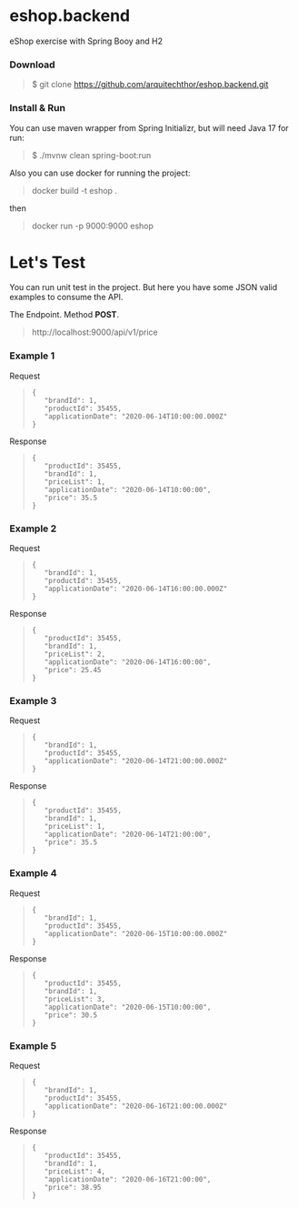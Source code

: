 # eshop.backend
eShop exercise with Spring Booy and H2

### Download
> $ git clone https://github.com/arquitechthor/eshop.backend.git

### Install & Run
You can use maven wrapper from Spring Initializr, but will need Java 17 for run:
> $ ./mvnw clean spring-boot:run

Also you can use docker for running the project:
> docker build -t eshop .

then
> docker run -p 9000:9000 eshop

# Let's Test
You can run unit test in the project. But here you
have some JSON valid examples to consume the API.

The Endpoint. Method **POST**.
> http://localhost:9000/api/v1/price

### Example 1 
Request
>``` 
>{
>    "brandId": 1,
>    "productId": 35455,
>    "applicationDate": "2020-06-14T10:00:00.000Z"
>}
> ```
Response
>``` 
>{
>    "productId": 35455,
>    "brandId": 1,
>    "priceList": 1,
>    "applicationDate": "2020-06-14T10:00:00",
>    "price": 35.5
>}
> ```

### Example 2

Request
>``` 
>{
>    "brandId": 1,
>    "productId": 35455,
>    "applicationDate": "2020-06-14T16:00:00.000Z"
>}
> ```
Response
>``` 
>{
>    "productId": 35455,
>    "brandId": 1,
>    "priceList": 2,
>    "applicationDate": "2020-06-14T16:00:00",
>    "price": 25.45
>}
> ```

### Example 3

Request
>``` 
>{
>    "brandId": 1,
>    "productId": 35455,
>    "applicationDate": "2020-06-14T21:00:00.000Z"
>}
> ```
Response
>``` 
>{
>    "productId": 35455,
>    "brandId": 1,
>    "priceList": 1,
>    "applicationDate": "2020-06-14T21:00:00",
>    "price": 35.5
>}
> ```


### Example 4

Request
>``` 
>{
>    "brandId": 1,
>    "productId": 35455,
>    "applicationDate": "2020-06-15T10:00:00.000Z"
>}
> ```
Response
>``` 
>{
>    "productId": 35455,
>    "brandId": 1,
>    "priceList": 3,
>    "applicationDate": "2020-06-15T10:00:00",
>    "price": 30.5
>}
> ```

### Example 5

Request
>``` 
>{
>    "brandId": 1,
>    "productId": 35455,
>    "applicationDate": "2020-06-16T21:00:00.000Z"
>}
> ```
Response
>``` 
>{
>    "productId": 35455,
>    "brandId": 1,
>    "priceList": 4,
>    "applicationDate": "2020-06-16T21:00:00",
>    "price": 38.95
>}
> ```



